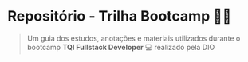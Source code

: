 # Repositório - Trilha Bootcamp :man_student:

>  Um guia dos estudos, anotações e materiais utilizados durante o bootcamp **TQI Fullstack Developer** :computer: realizado pela DIO
